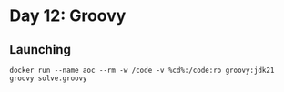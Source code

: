 # Day 12: Groovy

## Launching

```
docker run --name aoc --rm -w /code -v %cd%:/code:ro groovy:jdk21 groovy solve.groovy
```
